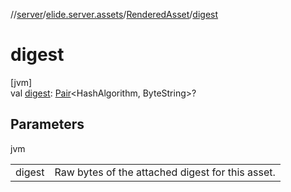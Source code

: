 //[server](../../../index.md)/[elide.server.assets](../index.md)/[RenderedAsset](index.md)/[digest](digest.md)

# digest

[jvm]\
val [digest](digest.md): [Pair](https://kotlinlang.org/api/latest/jvm/stdlib/kotlin/-pair/index.html)&lt;HashAlgorithm, ByteString&gt;?

## Parameters

jvm

| | |
|---|---|
| digest | Raw bytes of the attached digest for this asset. |
